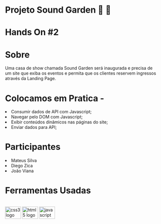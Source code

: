 # Projeto Sound Garden 🎵 🎸

# Hands On #2

# Sobre 

Uma casa de show chamada Sound Garden será
inaugurada e precisa de um site que exiba os eventos e
permita que os clientes reservem ingressos através da
Landing Page.

# Colocamos em Pratica -

<li> Consumir dados de API com Javascript;
<li> Navegar pelo DOM com Javascript;
<li> Exibir conteúdos dinâmicos nas páginas do site;
<li> Enviar dados para API;

# Participantes

  <li> Mateus Silva
  <li> Diego Zica
  <li> João Viana
    
 # Ferramentas Usadas
 <br>
<img src="https://cdn.jsdelivr.net/gh/devicons/devicon/icons/css3/css3-original.svg" height="40" width="52" alt="css3 logo"  />
  <img src="https://cdn.jsdelivr.net/gh/devicons/devicon/icons/html5/html5-original.svg" height="40" width="52" alt="html5 logo"  />
  <img src="https://cdn.jsdelivr.net/gh/devicons/devicon/icons/javascript/javascript-original.svg" height="40" width="52" alt="javascript logo"  />
